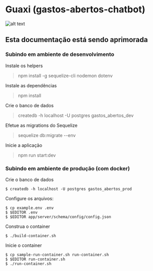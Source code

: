 # Guaxi (gastos-abertos-chatbot)

![alt text](https://gallery.mailchimp.com/af2df78bcac96c77cfa3aae07/images/028e2140-157e-4999-ae3e-66420e32b1ab.png "Guaxi")

## Esta documentação está sendo aprimorada

### Subindo em ambiente de desenvolvimento

Instale os helpers
> npm install -g sequelize-cli nodemon dotenv

Instale as dependências
> npm install

Crie o banco de dados
> createdb -h localhost -U postgres gastos_abertos_dev

Efetue as migrations do Sequelize
> sequelize db:migrate --env

Inicie a aplicação
> npm run start:dev

### Subindo em ambiente de produção (com docker)

Crie o banco de dados

    $ createdb -h localhost -U postgres gastos_abertos_prod

Configure os arquivos:

    $ cp example.env .env 
    $ $EDITOR .env
    $ $EDITOR app/server/schema/config/config.json
  
Construa o container

    $ ./build-container.sh

Inicie o container

    $ cp sample-run-container.sh run-container.sh
    $ $EDITOR run-container.sh
    $ ./run-container.sh
